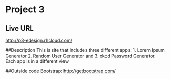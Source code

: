 # Project 3

## Live URL
http://p3-edesign.rhcloud.com/

##Description
This is site that includes three different apps: 1. Lorem Ipsum Generator 2. Random User Generator and 3. xkcd Password Generator.
Each app is in a different view 

##Outside code
Bootstrap: http://getbootstrap.com/
